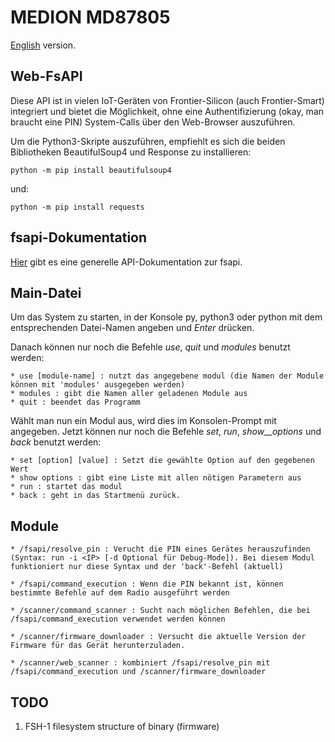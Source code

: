 # MEDION MD87805

[English](https://github.com/MatrixEditor/Frontier-Silicon-Radio/blob/main/doc/eng.md) version.

## Web-FsAPI

Diese API ist in vielen IoT-Geräten von Frontier-Silicon (auch Frontier-Smart) integriert und bietet die Möglichkeit, ohne eine Authentifizierung (okay, man braucht eine PIN) System-Calls über den Web-Browser auszuführen.

Um die Python3-Skripte auszuführen, empfiehlt es sich die beiden Bibliotheken BeautifulSoup4 und Response zu installieren:

    python -m pip install beautifulsoup4 
und:

    python -m pip install requests

 
 ## fsapi-Dokumentation
[Hier](https://github.com/flammy/fsapi/blob/master/FSAPI.md) gibt es eine generelle API-Dokumentation zur fsapi.


## Main-Datei
Um das System zu starten, in der Konsole py, python3 oder python mit dem entsprechenden Datei-Namen angeben und _Enter_ drücken.

Danach können nur noch die Befehle _use_, _quit_ und _modules_ benutzt werden:

    * use [module-name] : nutzt das angegebene modul (die Namen der Module können mit 'modules' ausgegeben werden)
    * modules : gibt die Namen aller geladenen Module aus
    * quit : beendet das Programm

Wählt man nun ein Modul aus, wird dies im Konsolen-Prompt mit angegeben. Jetzt können nur noch die Befehle _set_, _run_, _show__options_ und _back_ benutzt werden:

    * set [option] [value] : Setzt die gewählte Option auf den gegebenen Wert
    * show options : gibt eine Liste mit allen nötigen Parametern aus
    * run : startet das modul
    * back : geht in das Startmenü zurück.

## Module

    * /fsapi/resolve_pin : Verucht die PIN eines Gerätes herauszufinden (Syntax: run -i <IP> [-d Optional für Debug-Mode]). Bei diesem Modul funktioniert nur diese Syntax und der 'back'-Befehl (aktuell)
    
    * /fsapi/command_execution : Wenn die PIN bekannt ist, können bestimmte Befehle auf dem Radio ausgeführt werden

    * /scanner/command_scanner : Sucht nach möglichen Befehlen, die bei /fsapi/command_execution verwendet werden können

    * /scanner/firmware_downloader : Versucht die aktuelle Version der Firmware für das Gerät herunterzuladen.

    * /scanner/web_scanner : kombiniert /fsapi/resolve_pin mit /fsapi/command_execution und /scanner/firmware_downloader

## TODO
1. FSH-1 filesystem structure of binary (firmware)